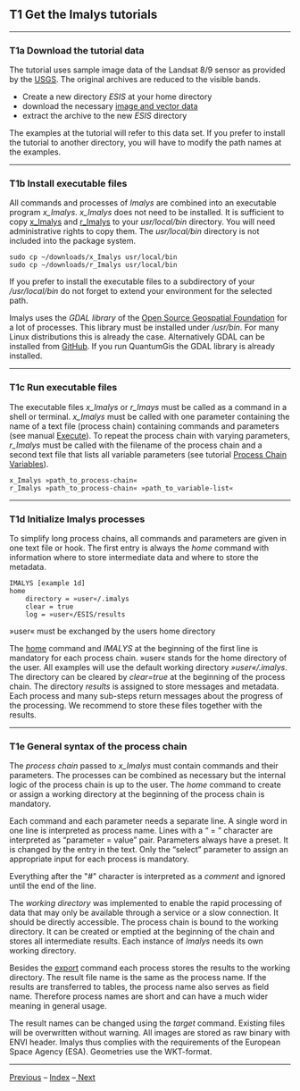 ## T1	Get the Imalys tutorials

------

### T1a	Download the tutorial data

The tutorial uses sample image data of the Landsat 8/9 sensor as provided by the [USGS](https://earthexplorer.usgs.gov/). The original archives are reduced to the visible bands.

- Create a new directory *ESIS* at your home directory
- download the necessary [image and vector data](https://zenodo.org/records/11097359) 
- extract the archive to the new *ESIS* directory 

The examples at the tutorial will refer to this data set. If you prefer to install the tutorial to another directory, you will have to modify the path names at the examples.

------

### T1b	Install executable files

All commands and processes of *Imalys* are combined into an executable program *x_Imalys*. *x_Imalys* does not need to be installed. It is sufficient to copy [x_Imalys](../../binaries/x_Imalys) and [r_Imalys](../../binaries/r_Imalys) to your *usr/local/bin* directory. You will need administrative rights to copy them. The *usr/local/bin* directory is not included into the package system.

```
sudo cp ~/downloads/x_Imalys usr/local/bin
sudo cp ~/downloads/r_Imalys usr/local/bin
```

If you prefer to install the executable files to a subdirectory of your */usr/local/bin* do not forget to extend your environment for the selected path.

Imalys uses the *GDAL library* of the [Open Source Geospatial Foundation](https://www.osgeo.org/) for a lot of processes. This library must be installed under */usr/bin*. For many Linux distributions this is already the case. Alternatively GDAL can be installed from [GitHub](https://github.com/OSGeo/GDAL). If you run QuantumGis the GDAL library is already installed.

-----

### T1c	Run executable files

The executable files *x_Imalys* or *r_Imays* must be called as a command in a shell or terminal. *x_Imalys* must be called with one parameter containing the name of a text file (process chain) containing commands and parameters (see manual [Execute](../manual/0_Execute.md)). To repeat the process chain with varying parameters, *r_Imalys* must be called with the filename of the process chain and a second text file that lists all variable parameters (see tutorial [Process Chain Variables](7a_Variables.md)). 

```
x_Imalys »path_to_process-chain«
r_Imalys »path_to_process-chain« »path_to_variable-list«
```

-----

### T1d	Initialize Imalys processes

To simplify long process chains, all commands and parameters are given in one text file or hook. The first entry is always the *home* command with information where to store intermediate data and where to store the metadata.

```
IMALYS [example 1d]
home
	directory = »user«/.imalys
	clear = true
	log = »user«/ESIS/results
```

»user« must be exchanged by the users home directory

The [home](../manual/1_Home.md) command and *IMALYS* at the beginning of the first line is mandatory for each process chain. »user« stands for the home directory of the user. All examples will use the default working directory *»user«/.imalys*. The directory can be cleared by *clear=true* at the beginning of the process chain. The directory *results* is assigned to store messages and metadata. Each process and many sub-steps return messages about the progress of the processing. We recommend to store these files together with the results.

-----

### T1e	General syntax of the process chain

The *process chain* passed to *x_Imalys* must contain commands and their parameters. The processes can be combined as necessary but the internal logic of the process chain is up to the user. The *home* command to create or assign a working directory at the beginning of the process chain is mandatory. 

Each command and each parameter needs a separate line. A single word in one line is interpreted as process name. Lines with a “ = ” character are interpreted as “parameter = value” pair. Parameters always have a preset. It is changed by the entry in the text. Only the “select” parameter to assign an appropriate input for each process is mandatory. 

Everything after the "#" character is interpreted as a *comment* and ignored until the end of the line.

The *working directory* was implemented to enable the rapid processing of data that may only be available through a service or a slow connection. It should be directly accessible. The process chain is bound to the working directory. It can be created or emptied at the beginning of the chain and stores all intermediate results. Each instance of *Imalys* needs its own working directory. 

Besides the [export](6_Export.md) command each process stores the results to the working directory. The result file name is the same as the process name. If the results are transferred to tables, the process name also serves as field name. Therefore process names are short and can have a much wider meaning in general usage. 

The result names can be changed using the *target* command. Existing files will be overwritten without warning. All images are stored as raw binary with ENVI header. Imalys thus complies with the requirements of the European Space Agency (ESA). Geometries use the WKT-format.

-----

[Previous](Index.md) – [Index](Index.md) –[ Next](2a_Extract.md)


